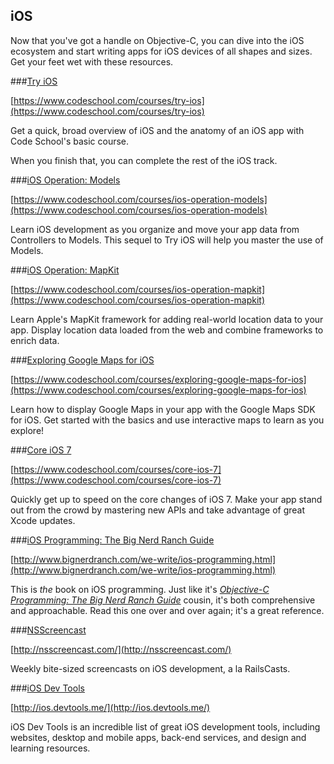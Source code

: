 ## iOS

Now that you've got a handle on Objective-C, you can dive into the iOS ecosystem and start writing apps for iOS devices of all shapes and sizes. Get your feet wet with these resources.

###[Try iOS](https://www.codeschool.com/courses/try-ios)

[https://www.codeschool.com/courses/try-ios](https://www.codeschool.com/courses/try-ios)

Get a quick, broad overview of iOS and the anatomy of an iOS app with Code School's basic course.

When you finish that, you can complete the rest of the iOS track.

###[iOS Operation: Models](https://www.codeschool.com/courses/ios-operation-models)

[https://www.codeschool.com/courses/ios-operation-models](https://www.codeschool.com/courses/ios-operation-models)

Learn iOS development as you organize and move your app data from Controllers to Models. This sequel to Try iOS will help you master the use of Models.

###[iOS Operation: MapKit](https://www.codeschool.com/courses/ios-operation-mapkit)

[https://www.codeschool.com/courses/ios-operation-mapkit](https://www.codeschool.com/courses/ios-operation-mapkit)

Learn Apple's MapKit framework for adding real-world location data to your app. Display location data loaded from the web and combine frameworks to enrich data.

###[Exploring Google Maps for iOS](https://www.codeschool.com/courses/exploring-google-maps-for-ios)

[https://www.codeschool.com/courses/exploring-google-maps-for-ios](https://www.codeschool.com/courses/exploring-google-maps-for-ios)

Learn how to display Google Maps in your app with the Google Maps SDK for iOS. Get started with the basics and use interactive maps to learn as you explore!

###[Core iOS 7](https://www.codeschool.com/courses/core-ios-7)

[https://www.codeschool.com/courses/core-ios-7](https://www.codeschool.com/courses/core-ios-7)

Quickly get up to speed on the core changes of iOS 7. Make your app stand out from the crowd by mastering new APIs and take advantage of great Xcode updates.

###[iOS Programming: The Big Nerd Ranch Guide](http://www.bignerdranch.com/we-write/ios-programming.html)

[http://www.bignerdranch.com/we-write/ios-programming.html](http://www.bignerdranch.com/we-write/ios-programming.html)

This is *the* book on iOS programming. Just like it's *[Objective-C Programming: The Big Nerd Ranch Guide](http://www.bignerdranch.com/we-write/objective-c-programming.html)* cousin, it's both comprehensive and approachable. Read this one over and over again; it's a great reference.

###[NSScreencast](http://nsscreencast.com/)

[http://nsscreencast.com/](http://nsscreencast.com/)

Weekly bite-sized screencasts on iOS development, a la RailsCasts.

###[iOS Dev Tools](http://ios.devtools.me/)

[http://ios.devtools.me/](http://ios.devtools.me/)

iOS Dev Tools is an incredible list of great iOS development tools, including websites, desktop and mobile apps, back-end services, and design and learning resources.